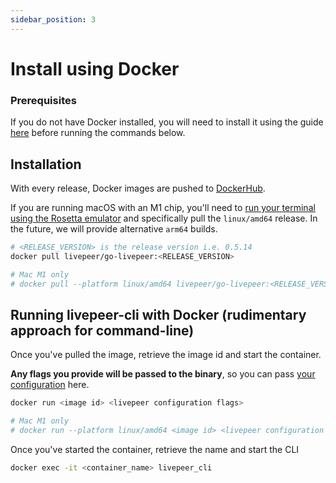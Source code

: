 ```yaml
---
sidebar_position: 3
---
```


# Install using Docker

### Prerequisites

If you do not have Docker installed, you will need to install it using the guide
[here](https://docs.docker.com/get-docker/) before running the commands below.


## Installation

With every release, Docker images are pushed to
[DockerHub](https://hub.docker.com/r/livepeer/go-livepeer).

If you are running macOS with an M1 chip, you'll need to [run your terminal using the Rosetta emulator](https://apple.stackexchange.com/a/428769) and specifically pull the `linux/amd64` release. In the future, we will provide alternative `arm64` builds. 


```bash
# <RELEASE_VERSION> is the release version i.e. 0.5.14
docker pull livepeer/go-livepeer:<RELEASE_VERSION>

# Mac M1 only
# docker pull --platform linux/amd64 livepeer/go-livepeer:<RELEASE_VERSION> 
```


## Running livepeer-cli with Docker (rudimentary approach for command-line)
Once you've pulled the image, retrieve the image id and start the container. 

**Any flags you provide will be passed to the binary**, so you can pass [your configuration](/installation/configuring-livepeer) here.

```bash
docker run <image id> <livepeer configuration flags>

# Mac M1 only
# docker run --platform linux/amd64 <image id> <livepeer configuration flags>
```

Once you've started the container, retrieve the name and start the CLI

```bash
docker exec -it <container_name> livepeer_cli
```
